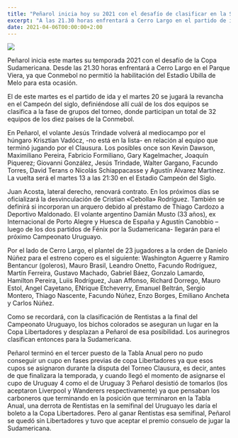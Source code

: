 ```yaml
---
title: "Peñarol inicia hoy su 2021 con el desafío de clasificar en la Sudamericana"
excerpt: "A las 21.30 horas enfrentará a Cerro Largo en el partido de ida, buscando un cupo en fase de grupos de este torneo."
date: 2021-04-06T00:00:00+2:00
---
```



<img src="https://camo.githubusercontent.com/2a676e183166ccee1616755e6957a2f2817cfe25de9079ae28461c3f7b31b996/68747470733a2f2f7777772e72657075626c6963612e636f6d2e75792f77702d636f6e74656e742f75706c6f6164732f323032312f30342f50656e61726f6c2d312e6a7067">


Peñarol inicia este martes su temporada 2021 con el desafío de la Copa Sudamericana. Desde las 21.30 horas enfrentará a Cerro Largo en el Parque Viera, ya que Conmebol no permitió la habilitación del Estadio Ubilla de Melo para esta ocasión.


El de este martes es el partido de ida y el martes 20 se jugará la revancha en el Campeón del siglo, definiéndose allí cuál de los dos equipos se clasifica a la fase de grupos del torneo, donde participan un total de 32 equipos de los diez países de la Conmebol.


En Peñarol, el volante Jesús Trindade volverá al mediocampo por el húngaro Krisztian Vadócz, -no está en la lista- en relación al equipo que terminó jugando por el Clausura. Los posibles once son Kevin Dawson, Maximiliano Pereira, Fabricio Formiliano, Gary Kagelmacher, Joaquín Piquerez; Giovanni González, Jesús Trindade, Walter Gargano, Facundo Torres, David Terans o Nicolás Schiappacasse y Agustín Álvarez Martínez. La vuelta será el martes 13 a las 21:30 en el Estadio Campeón del Siglo.


Juan Acosta, lateral derecho, renovará contrato. En los próximos días se oficializará la desvinculación de Cristian «Cebolla» Rodríguez. También se definirá si incorporan un arquero debido al préstamo de Thiago Cardozo a Deportivo Maldonado. El volante argentino Damián Musto (33 años), ex Internacional de Porto Alegre y Huesca de España y Agustín Canobbio –luego de los dos partidos de Fénix por la Sudamericana- llegarán para el próximo Campeonato Uruguayo.


Por el lado de Cerro Largo, el plantel de 23 jugadores a la orden de Danielo Núñez para el estreno copero es el siguiente: Washington Aguerre y Ramiro Bentancur (goleros), Mauro Brasil, Leandro Onetto, Facundo Rodríguez, Martín Ferreira, Gustavo Machado, Gabriel Báez, Gonzalo Lamardo, Hamilton Pereira, Luiis Rodríguez, Juan Affonso, Richard Dorrego, Mauro Estol, Angel Cayetano, ENrique Etcheverry, Emanuel Beltrán, Sergio Montero, Thiago Nascente, Facundo Núñez, Enzo Borges, Emiliano Ancheta y Carlos Núñez.


Como se recordará, con la clasificación de Rentistas a la final del Campeonato Uruguayo, los bichos colorados se aseguran un lugar en la Copa Libertadores y desplazan a Peñarol de esa posibilidad. Los aurinegros clasifican entonces para la Sudamericana.


Peñarol terminó en el tercer puesto de la Tabla Anual pero no pudo conseguir un cupo en fases previas de copa Libertadores ya que esos cupos se asignaron durante la disputa del Torneo Clausura, es decir, antes de que finalizara la temporada, y cuando llegó el momento de asignarse el cupo de Uruguay 4 como el de Uruguay 3 Peñarol desistió de tomarlos (los aceptaron Liverpool y Wanderers respectivamente) ya que pensaban los carboneros que terminando en la posición que terminaron en la Tabla Anual, una derrota de Rentistas en la semifinal del Uruguayo les daría el boleto a la Copa Libertadores. Pero al ganar Rentistas esa semifinal, Peñarol se quedó sin Libertadores y tuvo que aceptar el premio consuelo de jugar la Sudamericana.


